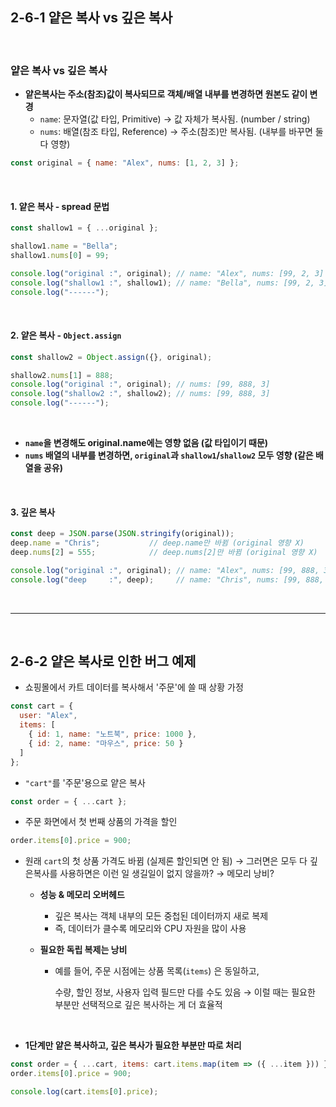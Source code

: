 ## 2-6-1 얕은 복사 vs 깊은 복사

<br>

### 얕은 복사 vs 깊은 복사
- **얕은복사는 주소(참조)값이 복사되므로 객체/배열 내부를 변경하면 원본도 같이 변경**
    - `name`: 문자열(값 타입, Primitive) → 값 자체가 복사됨. (number / string)
    - `nums`: 배열(참조 타입, Reference) → 주소(참조)만 복사됨. (내부를 바꾸면 둘 다 영향)

```js
const original = { name: "Alex", nums: [1, 2, 3] };
```

<br>

#### 1. 얕은 복사 - spread 문법
```js
const shallow1 = { ...original };
```

```js
shallow1.name = "Bella";
shallow1.nums[0] = 99;

console.log("original :", original); // name: "Alex", nums: [99, 2, 3]
console.log("shallow1 :", shallow1); // name: "Bella", nums: [99, 2, 3]
console.log("------");
```

<br>

#### 2. 얕은 복사 - `Object.assign`

```js
const shallow2 = Object.assign({}, original);
```

```js
shallow2.nums[1] = 888;
console.log("original :", original); // nums: [99, 888, 3]
console.log("shallow2 :", shallow2); // nums: [99, 888, 3]
console.log("------");
```

<br>

- **`name`을 변경해도 original.name에는 영향 없음 (값 타입이기 때문)**
- **`nums` 배열의 내부를 변경하면, `original`과 `shallow1`/`shallow2` 모두 영향 (같은 배열을 공유)**


<br>

#### 3. 깊은 복사

```js
const deep = JSON.parse(JSON.stringify(original));
deep.name = "Chris";           // deep.name만 바뀜 (original 영향 X)
deep.nums[2] = 555;            // deep.nums[2]만 바뀜 (original 영향 X)

console.log("original :", original); // name: "Alex", nums: [99, 888, 3]
console.log("deep     :", deep);     // name: "Chris", nums: [99, 888, 555]
```

<br>
<hr>
<br>

## 2-6-2 얕은 복사로 인한 버그 예제

- 쇼핑몰에서 카트 데이터를 복사해서 '주문'에 쓸 때 상황 가정

```js
const cart = {
  user: "Alex",
  items: [
    { id: 1, name: "노트북", price: 1000 },
    { id: 2, name: "마우스", price: 50 }
  ]
};
```

- `"cart"`를 '주문'용으로 얕은 복사

```js
const order = { ...cart };
```

- 주문 화면에서 첫 번째 상품의 가격을 할인

```js
order.items[0].price = 900;
```

- 원래 `cart`의 첫 상품 가격도 바뀜 (실제론 할인되면 안 됨) $\rightarrow$ 그러면은 모두 다 깊은복사를 사용하면은 이런 일 생길일이 없지 않을까? $\rightarrow$ 메모리 낭비?
  - **성능 & 메모리 오버헤드**
    - 깊은 복사는 객체 내부의 모든 중첩된 데이터까지 새로 복제
    - 즉, 데이터가 클수록 메모리와 CPU 자원을 많이 사용

  - **필요한 독립 복제는 낭비**
    - 예를 들어, 주문 시점에는 상품 목록(`items`) 은 동일하고,
      
      수량, 할인 정보, 사용자 입력 필드만 다를 수도 있음 → 이럴 때는 필요한 부분만 선택적으로 깊은 복사하는 게 더 효율적

<br>

- **1단계만 얕은 복사하고, 깊은 복사가 필요한 부분만 따로 처리**

```js
const order = { ...cart, items: cart.items.map(item => ({ ...item })) };
order.items[0].price = 900;

console.log(cart.items[0].price); 
```